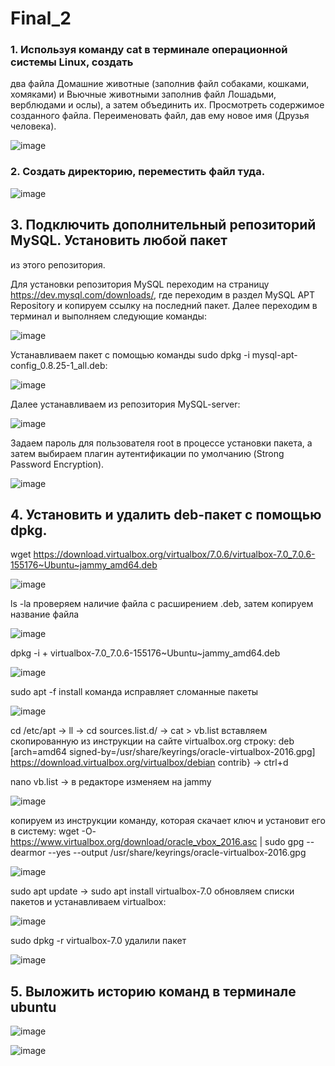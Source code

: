 # Final_2
### 1. Используя команду cat в терминале операционной системы Linux, создать
два файла Домашние животные (заполнив файл собаками, кошками,
хомяками) и Вьючные животными заполнив файл Лошадьми, верблюдами и
ослы), а затем объединить их. Просмотреть содержимое созданного файла.
Переименовать файл, дав ему новое имя (Друзья человека).

![image](https://github.com/Natalia-Orlova/Final_2/assets/109914840/02ce9111-979b-4f23-ae1d-6b93b56b33a6)

### 2. Создать директорию, переместить файл туда.

![image](https://github.com/Natalia-Orlova/Final_2/assets/109914840/a7e7d29a-b5b9-4453-886f-aa8ef838289e)

## 3. Подключить дополнительный репозиторий MySQL. Установить любой пакет
из этого репозитория.

Для установки репозитория MySQL переходим на страницу https://dev.mysql.com/downloads/, где переходим в раздел MySQL APT Repository и копируем ссылку на последний пакет. Далее переходим в терминал и выполняем следующие команды:

![image](https://github.com/Natalia-Orlova/Final_2/assets/109914840/173f54c1-8ad5-4e8e-903b-39ede762c48f)

Устанавливаем пакет с помощью команды sudo dpkg -i mysql-apt-config_0.8.25-1_all.deb:

![image](https://github.com/Natalia-Orlova/Final_2/assets/109914840/1cf3afc6-e0ed-4698-a8d5-ff0d2a72d48d)

Далее устанавливаем из репозитория MySQL-server: 

![image](https://github.com/Natalia-Orlova/Final_2/assets/109914840/3c4e6fba-d1a4-440b-9b36-be311219efde)

Задаем пароль для пользователя root в процессе установки пакета, а затем выбираем плагин аутентификации по умолчанию (Strong Password Encryption).

![image](https://github.com/Natalia-Orlova/Final_2/assets/109914840/ea5faf2e-b152-41e7-9e10-7650dd6d731f)

## 4. Установить и удалить deb-пакет с помощью dpkg.

wget https://download.virtualbox.org/virtualbox/7.0.6/virtualbox-7.0_7.0.6-155176~Ubuntu~jammy_amd64.deb

![image](https://github.com/Natalia-Orlova/Final_2/assets/109914840/4c3fcc8e-d5e5-4af1-9c50-65c258ceb50b)

ls -la проверяем наличие файла с расширением .deb, затем копируем название файла

![image](https://github.com/Natalia-Orlova/Final_2/assets/109914840/1f9fa677-f396-429b-ae05-e589b0ac29ab)

dpkg -i + virtualbox-7.0_7.0.6-155176~Ubuntu~jammy_amd64.deb

![image](https://github.com/Natalia-Orlova/Final_2/assets/109914840/adda2a90-32ef-4f0f-9f38-3a4af9dd946e)

sudo apt -f install команда исправляет сломанные пакеты

![image](https://github.com/Natalia-Orlova/Final_2/assets/109914840/70a7dd8b-b5c8-4e0f-bf65-f8d342d54afd)

cd /etc/apt -> ll -> cd sources.list.d/ -> cat > vb.list вставляем скопированную из инструкции на сайте virtualbox.org строку: 
deb [arch=amd64 signed-by=/usr/share/keyrings/oracle-virtualbox-2016.gpg] https://download.virtualbox.org/virtualbox/debian <mydist> contrib} -> ctrl+d

nano vb.list -> в редакторе изменяем <mydist> на jammy

![image](https://github.com/Natalia-Orlova/Final_2/assets/109914840/8211ff59-9bf6-481c-ab6a-d698e00d742d)

копируем из инструкции команду, которая скачает ключ и установит его в систему: 
wget -O- https://www.virtualbox.org/download/oracle_vbox_2016.asc | sudo gpg --dearmor --yes --output /usr/share/keyrings/oracle-virtualbox-2016.gpg
  
![image](https://github.com/Natalia-Orlova/Final_2/assets/109914840/91562d66-1a61-40f5-9a78-e50959d482a0)

sudo apt update -> sudo apt install virtualbox-7.0  обновляем списки пакетов и устанавливаем virtualbox:
  
![image](https://github.com/Natalia-Orlova/Final_2/assets/109914840/7c419822-254c-4aa5-9f4f-844fd8c3c94d)

sudo dpkg -r virtualbox-7.0 удалили пакет
  
![image](https://github.com/Natalia-Orlova/Final_2/assets/109914840/e0e340ed-8e00-4cf1-9c6a-c5feb87685a8)


 ## 5. Выложить историю команд в терминале ubuntu
  
![image](https://github.com/Natalia-Orlova/Final_2/assets/109914840/f96dd809-0553-4941-af2d-4b541fa6ab33)

![image](https://github.com/Natalia-Orlova/Final_2/assets/109914840/1ee7fe9e-3d5b-4fd5-9d10-d5e5d58be29c)

